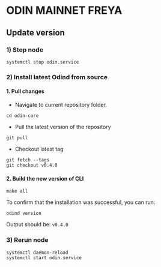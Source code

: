 # ODIN MAINNET FREYA
## Update version

### 1) Stop node
```bash:
systemctl stop odin.service
```

### 2) Install latest Odind from source

#### 1. Pull changes

* Navigate to current repository folder.
```shell
cd odin-core
```

* Pull the latest version of the repository
```shell
git pull
```

* Checkout latest tag
```shell
git fetch --tags
git checkout v0.4.0
```
#### 2. Build the new version of CLI
```shell
make all
```
	
To confirm that the installation was successful, you can run:

```bash:
odind version
```
Output should be: `v0.4.0`

### 3) Rerun node
```bash:
systemctl daemon-reload
systemctl start odin.service
```
